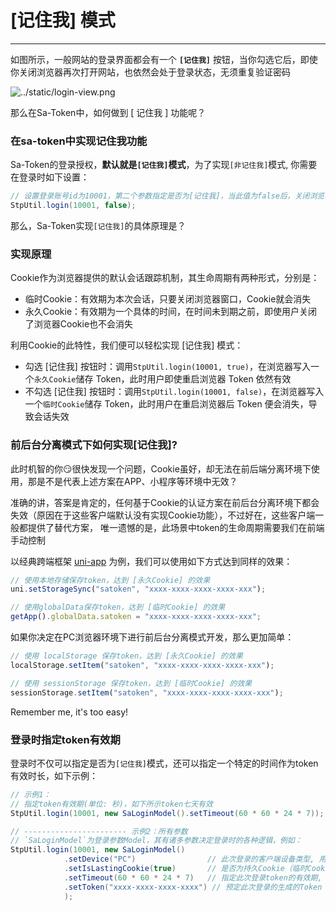 # [记住我] 模式
--- 

如图所示，一般网站的登录界面都会有一个 **`[记住我]`** 按钮，当你勾选它后，即使你关闭浏览器再次打开网站，也依然会处于登录状态，无须重复验证密码

![../static/login-view.png](https://oss.dev33.cn/sa-token/doc/login-view.png)

那么在Sa-Token中，如何做到 [ 记住我 ] 功能呢？


### 在sa-token中实现记住我功能

Sa-Token的登录授权，**默认就是`[记住我]`模式**，为了实现`[非记住我]`模式, 你需要在登录时如下设置：

``` java
// 设置登录账号id为10001，第二个参数指定是否为[记住我]，当此值为false后，关闭浏览器后再次打开需要重新登录
StpUtil.login(10001, false);
```

那么，Sa-Token实现`[记住我]`的具体原理是？


### 实现原理
Cookie作为浏览器提供的默认会话跟踪机制，其生命周期有两种形式，分别是：
- 临时Cookie：有效期为本次会话，只要关闭浏览器窗口，Cookie就会消失
- 永久Cookie：有效期为一个具体的时间，在时间未到期之前，即使用户关闭了浏览器Cookie也不会消失

利用Cookie的此特性，我们便可以轻松实现 [记住我] 模式：
- 勾选 [记住我] 按钮时：调用`StpUtil.login(10001, true)`，在浏览器写入一个`永久Cookie`储存 Token，此时用户即使重启浏览器 Token 依然有效
- 不勾选 [记住我] 按钮时：调用`StpUtil.login(10001, false)`，在浏览器写入一个`临时Cookie`储存 Token，此时用户在重启浏览器后 Token 便会消失，导致会话失效


### 前后台分离模式下如何实现[记住我]?

此时机智的你😏很快发现一个问题，Cookie虽好，却无法在前后端分离环境下使用，那是不是代表上述方案在APP、小程序等环境中无效？

准确的讲，答案是肯定的，任何基于Cookie的认证方案在前后台分离环境下都会失效（原因在于这些客户端默认没有实现Cookie功能），不过好在，这些客户端一般都提供了替代方案，
唯一遗憾的是，此场景中token的生命周期需要我们在前端手动控制

以经典跨端框架 [uni-app](https://uniapp.dcloud.io/) 为例，我们可以使用如下方式达到同样的效果：
``` js
// 使用本地存储保存token，达到 [永久Cookie] 的效果
uni.setStorageSync("satoken", "xxxx-xxxx-xxxx-xxxx-xxx");

// 使用globalData保存token，达到 [临时Cookie] 的效果
getApp().globalData.satoken = "xxxx-xxxx-xxxx-xxxx-xxx";
```

如果你决定在PC浏览器环境下进行前后台分离模式开发，那么更加简单：
``` js
// 使用 localStorage 保存token，达到 [永久Cookie] 的效果
localStorage.setItem("satoken", "xxxx-xxxx-xxxx-xxxx-xxx");

// 使用 sessionStorage 保存token，达到 [临时Cookie] 的效果
sessionStorage.setItem("satoken", "xxxx-xxxx-xxxx-xxxx-xxx");
```

Remember me, it's too easy!



### 登录时指定token有效期
登录时不仅可以指定是否为`[记住我]`模式，还可以指定一个特定的时间作为token有效时长，如下示例：
``` java
// 示例1：
// 指定token有效期(单位: 秒)，如下所示token七天有效
StpUtil.login(10001, new SaLoginModel().setTimeout(60 * 60 * 24 * 7));

// ----------------------- 示例2：所有参数
// `SaLoginModel`为登录参数Model，其有诸多参数决定登录时的各种逻辑，例如：
StpUtil.login(10001, new SaLoginModel()
			.setDevice("PC")				// 此次登录的客户端设备类型, 用于[同端互斥登录]时指定此次登录的设备类型
			.setIsLastingCookie(true)		// 是否为持久Cookie（临时Cookie在浏览器关闭时会自动删除，持久Cookie在重新打开后依然存在）
			.setTimeout(60 * 60 * 24 * 7)	// 指定此次登录token的有效期, 单位:秒 （如未指定，自动取全局配置的timeout值）
	        .setToken("xxxx-xxxx-xxxx-xxxx") // 预定此次登录的生成的Token 
			);
```





